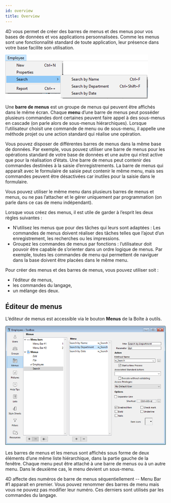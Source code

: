 ```yaml
---
id: overview
title: Overview
---
```


4D vous permet de créer des barres de menus et des menus pour vos bases de données et vos applications personnalisées. Comme les menus sont une fonctionnalité standard de toute application, leur présence dans votre base facilite son utilisation.

![](../assets/en/Menus/menubar.png)

Une **barre de menus** est un groupe de menus qui peuvent être affichés dans le même écran. Chaque **menu** d’une barre de menus peut posséder plusieurs commandes dont certaines peuvent faire appel à des sous-menus en cascade (on parle alors de sous-menus hiérarchiques). Lorsque l’utilisateur choisit une commande de menu ou de sous-menu, il appelle une méthode projet ou une action standard qui réalise une opération.

Vous pouvez disposer de différentes barres de menus dans la même base de données. Par exemple, vous pouvez utiliser une barre de menus pour les opérations standard de votre base de données et une autre qui n’est active que pour la réalisation d’états. Une barre de menus peut contenir des commandes destinées à la saisie d’enregistrements. La barre de menus qui apparaît avec le formulaire de saisie peut contenir le même menu, mais ses commandes peuvent être désactivées car inutiles pour la saisie dans le formulaire.

Vous pouvez utiliser le même menu dans plusieurs barres de menus et menus, ou ne pas l’attacher et le gérer uniquement par programmation (on parle dans ce cas de menu indépendant).

Lorsque vous créez des menus, il est utile de garder à l’esprit les deux règles suivantes :

- N’utilisez les menus que pour des tâches qui leurs sont adaptées : Les commandes de menus doivent réaliser des tâches telles que l’ajout d’un enregistrement, les recherches ou les impressions.
- Groupez les commandes de menus par fonctions : l’utilisateur doit pouvoir être capable de s’orienter dans un ordre logique de menus. Par exemple, toutes les commandes de menu qui permettent de naviguer dans la base doivent être placées dans le même menu.

Pour créer des menus et des barres de menus, vous pouvez utiliser soit :

- l’éditeur de menus,
- les commandes du langage,
- un mélange des deux.

## Éditeur de menus

L’éditeur de menus est accessible via le bouton **Menus** de la Boîte à outils.

![](../assets/en/Menus/editor1.png)

Les barres de menus et les menus sont affichés sous forme de deux éléments d’une même liste hiérarchique, dans la partie gauche de la fenêtre. Chaque menu peut être attaché à une barre de menus ou à un autre menu. Dans le deuxième cas, le menu devient un sous-menu.

4D affecte des numéros de barre de menus séquentiellement -- Menu Bar #1 apparait en premier. Vous pouvez renommer des barres de menu mais vous ne pouvez pas modifier leur numéro. Ces derniers sont utilisés par les commandes du langage.
